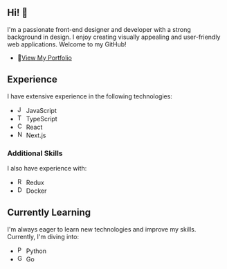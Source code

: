 ## Hi! 👋
I'm a passionate front-end designer and developer with a strong background in design. I enjoy creating visually appealing and user-friendly web applications. Welcome to my GitHub!

- 🌭[View My Portfolio](https://www.nickdc.dev)

## Experience
I have extensive experience in the following technologies:

- <img src="https://cdn.jsdelivr.net/gh/devicons/devicon/icons/javascript/javascript-original.svg" width="16" alt="JS" /> JavaScript
- <img src="https://cdn.jsdelivr.net/gh/devicons/devicon/icons/typescript/typescript-original.svg" width="16" alt="TS" /> TypeScript
- <img src="https://cdn.jsdelivr.net/gh/devicons/devicon/icons/react/react-original.svg" width="16" alt="CRA" /> React
- <img src="https://cdn.jsdelivr.net/gh/devicons/devicon/icons/nextjs/nextjs-original.svg" width="16" alt="Next.js" /> Next.js

### Additional Skills
I also have experience with:

- <img src="https://cdn.jsdelivr.net/gh/devicons/devicon/icons/redux/redux-original.svg" width="16" alt="Redux" /> Redux
- <img src="https://cdn.jsdelivr.net/gh/devicons/devicon/icons/docker/docker-plain.svg" width="16" alt="Docker" /> Docker

## Currently Learning
I'm always eager to learn new technologies and improve my skills. Currently, I'm diving into:

- <img src="https://cdn.jsdelivr.net/gh/devicons/devicon/icons/python/python-original.svg" width="16" alt="Python" /> Python
- <img src="https://cdn.jsdelivr.net/gh/devicons/devicon/icons/go/go-original.svg" width="16" alt="Go" /> Go

<!---

I'm working on [briefly describe a project or goal related to these technologies].

## Projects
Here are some of the projects I've worked on:

- [Project Name](https://github.com/yourusername/projectname) - A brief description of the project, the technologies used, and what it does.
- [Another Project](https://github.com/yourusername/anotherproject) - Another brief description.

## Get in Touch
I'm always open to collaborating on projects and ideas. You can reach me at:

- Email: [your email]
- LinkedIn: [Your LinkedIn Profile]

!--->
